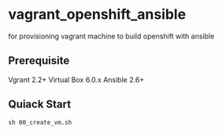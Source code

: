 # vagrant_openshift_ansible
for provisioning vagrant machine to build openshift with ansible

## Prerequisite
Vgrant 2.2+
Virtual Box 6.0.x
Ansible 2.6+

## Quiack Start
```
sh 00_create_vm.sh
``` 
